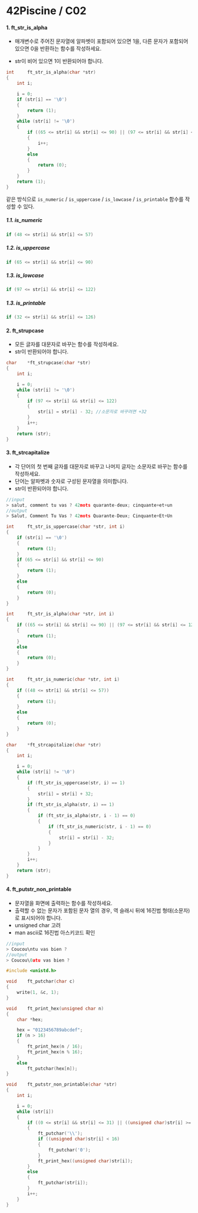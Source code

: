 # 42Piscine / C02

#### 1. **ft_str_is_alpha**

- 매개변수로 주어진 문자열에 알파벳이 포함되어 있으면 1을, 다른 문자가 포함되어 있으면 0을 반환하는 함수를 작성하세요. 

- str이 비어 있으면 1이 반환되어야 합니다. 

```c
int		ft_str_is_alpha(char *str)
{
	int i;

	i = 0;
	if (str[i] == '\0')
	{
		return (1);
	}
	while (str[i] != '\0')
	{
		if ((65 <= str[i] && str[i] <= 90) || (97 <= str[i] && str[i] <= 122))
		{
			i++;
		}
		else
		{
			return (0);
		}
	}
	return (1);
}
```

같은 방식으로 `is_numeric` / `is_uppercase` / `is_lowcase` / `is_printable` 함수를 작성할 수 있다.

##### 1.1. is_numeric

```c
if (48 <= str[i] && str[i] <= 57)
```

##### 1.2. is_uppercase

```c
if (65 <= str[i] && str[i] <= 90)
```

##### 1.3. is_lowcase

```c
if (97 <= str[i] && str[i] <= 122)
```

##### 1.3. is_printable

```c
if (32 <= str[i] && str[i] <= 126)
```



#### 2. **ft_strupcase** 

- 모든 글자를 대문자로 바꾸는 함수를 작성하세요.
- str이 반환되어야 합니다. 

```c
char	*ft_strupcase(char *str)
{
	int i;

	i = 0;
	while (str[i] != '\0')
	{
		if (97 <= str[i] && str[i] <= 122)
		{
			str[i] = str[i] - 32; //소문자로 바꾸려면 +32
		}
		i++;
	}
	return (str);
}
```



#### 3. **ft_strcapitalize** 

- 각 단어의 첫 번째 글자를 대문자로 바꾸고 나머지 글자는 소문자로 바꾸는 함수를 작성하세요. 
- 단어는 알파벳과 숫자로 구성된 문자열을 의미합니다. 
- str이 반환되어야 합니다. 

```c
//input
> salut, comment tu vas ? 42mots quarante-deux; cinquante+et+un
//output
> Salut, Comment Tu Vas ? 42mots Quarante-Deux; Cinquante+Et+Un 
```

```c
int		ft_str_is_uppercase(char *str, int i)
{
	if (str[i] == '\0')
	{
		return (1);
	}
	if (65 <= str[i] && str[i] <= 90)
	{
		return (1);
	}
	else
	{
		return (0);
	}
}

int		ft_str_is_alpha(char *str, int i)
{
	if ((65 <= str[i] && str[i] <= 90) || (97 <= str[i] && str[i] <= 122))
	{
		return (1);
	}
	else
	{
		return (0);
	}
}

int		ft_str_is_numeric(char *str, int i)
{
	if ((48 <= str[i] && str[i] <= 57))
	{
		return (1);
	}
	else
	{
		return (0);
	}
}

char	*ft_strcapitalize(char *str)
{
	int i;

	i = 0;
	while (str[i] != '\0')
	{
		if (ft_str_is_uppercase(str, i) == 1)
		{
			str[i] = str[i] + 32;
		}
		if (ft_str_is_alpha(str, i) == 1)
		{
			if (ft_str_is_alpha(str, i - 1) == 0)
			{
				if (ft_str_is_numeric(str, i - 1) == 0)
				{
					str[i] = str[i] - 32;
				}
			}
		}
		i++;
	}
	return (str);
}

```



#### 4.  **ft_putstr_non_printable** 

- 문자열을 화면에 출력하는 함수를 작성하세요. 
- 출력할 수 없는 문자가 포함된 문자 열의 경우, 역 슬래시 뒤에 16진법 형태(소문자)로 표시되어야 합니다. 
- unsigned char 고려
- man ascii로 16진법 아스키코드 확인

```c
//input
> Coucou\ntu vas bien ? 
//output
> Coucou\0atu vas bien ?  
```

```c
#include <unistd.h>

void	ft_putchar(char c)
{
	write(1, &c, 1);
}

void	ft_print_hex(unsigned char n)
{
	char *hex;

	hex = "0123456789abcdef";
	if (n > 16)
	{
		ft_print_hex(n / 16);
		ft_print_hex(n % 16);
	}
	else
		ft_putchar(hex[n]);
}

void	ft_putstr_non_printable(char *str)
{
	int i;

	i = 0;
	while (str[i])
	{
		if ((0 <= str[i] && str[i] <= 31) || ((unsigned char)str[i] >= 127))
		{
			ft_putchar('\\');
			if ((unsigned char)str[i] < 16)
			{
				ft_putchar('0');
			}
			ft_print_hex((unsigned char)str[i]);
		}
		else
		{
			ft_putchar(str[i]);
		}
		i++;
	}
}
```

